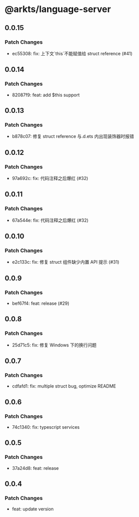 # @arkts/language-server

## 0.0.15

### Patch Changes

- ec55308: fix: 上下文\`this\`不能赋值给 struct reference (#41)

## 0.0.14

### Patch Changes

- 82087f9: feat: add $this support

## 0.0.13

### Patch Changes

- b878c07: 修复 struct reference 与.d.ets 内出现装饰器时报错

## 0.0.12

### Patch Changes

- 97a692c: fix: 代码注释之后爆红 (#32)

## 0.0.11

### Patch Changes

- 67a544e: fix: 代码注释之后爆红 (#32)

## 0.0.10

### Patch Changes

- e2c133c: fix: 修复 struct 组件缺少内置 API 提示 (#31)

## 0.0.9

### Patch Changes

- bef67f4: feat: release (#29)

## 0.0.8

### Patch Changes

- 25d71c5: fix: 修复 Windows 下的换行问题

## 0.0.7

### Patch Changes

- cdfafd1: fix: multiple struct bug, optimize README

## 0.0.6

### Patch Changes

- 74c1340: fix: typescript services

## 0.0.5

### Patch Changes

- 37a24d8: feat: release

## 0.0.4

### Patch Changes

- feat: update version

